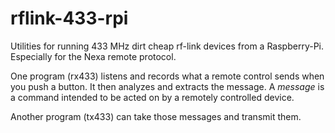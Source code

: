 # rflink-433-rpi
Utilities for running 433 MHz dirt cheap rf-link devices from a Raspberry-Pi. Especially for the Nexa remote protocol.

One program (rx433) listens and records what a remote control sends when you push a button.
It then analyzes and extracts the message.
A *message* is a command intended to be acted on by a remotely controlled device.

Another program (tx433) can take those messages and transmit them.
